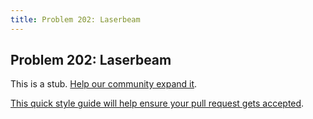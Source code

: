 ```yaml
---
title: Problem 202: Laserbeam
---
```

## Problem 202: Laserbeam

This is a stub. <a href='https://github.com/freecodecamp/guides/tree/master/src/pages/certifications/coding-interview-prep/project-euler/problem-202-laserbeam/index.md' target='_blank' rel='nofollow'>Help our community expand it</a>.

<a href='https://github.com/freecodecamp/guides/blob/master/README.md' target='_blank' rel='nofollow'>This quick style guide will help ensure your pull request gets accepted</a>.

<!-- The article goes here, in GitHub-flavored Markdown. Feel free to add YouTube videos, images, and CodePen/JSBin embeds  -->
